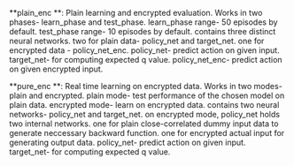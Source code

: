 **plain_enc **: 
	Plain learning and encrypted evaluation.
	Works in two phases- learn_phase and test_phase.
	learn_phase range- 50 episodes by default.
	test_phase range- 10 episodes by default.
	contains three distinct neural networks.
	two for plain data- policy_net and target_net.
	one for encrypted data - policy_net_enc.
	policy_net- predict action on given input.
	target_net- for computing expected q value.
	policy_net_enc- predict action on given encrypted input.

**pure_enc **:
	Real time learning on encrypted data.
	Works in two modes- plain and encrypted.
	plain mode- test performance of the chosen model on plain data.
	encrypted mode- learn on encrypted data.
	contains two neural networks- policy_net and target_net.
	on encrypted mode, policy_net holds two internal networks.
	one for plain close-correlated dummy input data to generate neccessary backward function.
	one for encrypted actual input for generating output data.
	policy_net- predict action on given input.
	target_net- for computing expected q value.
	
